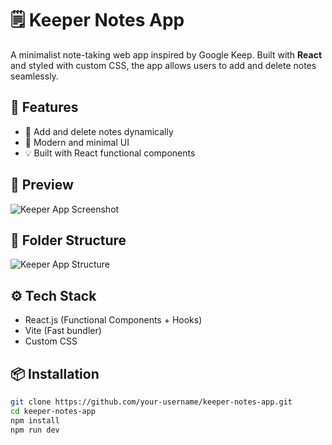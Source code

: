 # 🗒️ Keeper Notes App

A minimalist note-taking web app inspired by Google Keep. Built with **React** and styled with custom CSS, the app allows users to add and delete notes seamlessly.

## 🚀 Features

- 📄 Add and delete notes dynamically
- 🎨 Modern and minimal UI
- 💡 Built with React functional components

## 📸 Preview

![Keeper App Screenshot](https://github.com/user-attachments/assets/a34415f8-ec79-48a8-9b38-0023130c24ca)


## 📂 Folder Structure

![Keeper App Structure](https://github.com/user-attachments/assets/40247eb8-4990-4e48-880a-b9955c61e4ed)


## ⚙️ Tech Stack

- React.js (Functional Components + Hooks)
- Vite (Fast bundler)
- Custom CSS

## 📦 Installation

```bash
git clone https://github.com/your-username/keeper-notes-app.git
cd keeper-notes-app
npm install
npm run dev
